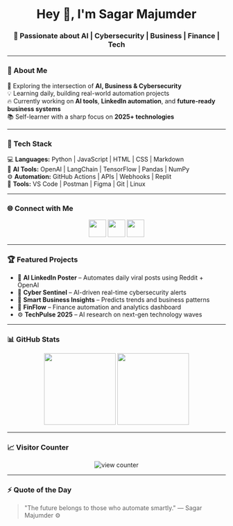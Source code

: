 <h1 align="center">Hey 👋, I'm Sagar Majumder</h1>
<h3 align="center">🚀 Passionate about AI | Cybersecurity | Business | Finance | Tech</h3>

---

### 💫 About Me  
🎯 Exploring the intersection of **AI, Business & Cybersecurity**  
💡 Learning daily, building real-world automation projects  
🔥 Currently working on **AI tools**, **LinkedIn automation**, and **future-ready business systems**  
📚 Self-learner with a sharp focus on **2025+ technologies**

---

### 🧠 Tech Stack  
💻 **Languages:** Python | JavaScript | HTML | CSS | Markdown  
🤖 **AI Tools:** OpenAI | LangChain | TensorFlow | Pandas | NumPy  
⚙️ **Automation:** GitHub Actions | APIs | Webhooks | Replit  
🧰 **Tools:** VS Code | Postman | Figma | Git | Linux  

---

### 🌐 Connect with Me  
<p align="center">
<a href="https://www.linkedin.com/in/sagar-majumder-9355b6377" target="blank"><img src="https://skillicons.dev/icons?i=linkedin" height="40"/></a>
<a href="mailto:sagarm.work@gmail.com" target="blank"><img src="https://skillicons.dev/icons?i=gmail" height="40"/></a>
<a href="https://github.com/sagarmajumder2021-afk" target="blank"><img src="https://skillicons.dev/icons?i=github" height="40"/></a>
</p>

---

### 🏆 Featured Projects  
- 🤖 **AI LinkedIn Poster** – Automates daily viral posts using Reddit + OpenAI  
- 🧠 **Cyber Sentinel** – AI-driven real-time cybersecurity alerts  
- 💼 **Smart Business Insights** – Predicts trends and business patterns  
- 💸 **FinFlow** – Finance automation and analytics dashboard  
- ⚙️ **TechPulse 2025** – AI research on next-gen technology waves  

---

### 📊 GitHub Stats  
<p align="center">
  <img src="https://github-readme-stats.vercel.app/api?username=sagarmajumder2021-afk&show_icons=true&theme=radical" height="165"/>
  <img src="https://github-readme-streak-stats.herokuapp.com/?user=sagarmajumder2021-afk&theme=radical" height="165"/>
</p>

---

### 📈 Visitor Counter  
<p align="center">
  <img src="https://komarev.com/ghpvc/?username=sagarmajumder2021-afk&label=Profile%20views&color=blueviolet&style=flat" alt="view counter"/>
</p>

---

### ⚡ Quote of the Day  
> "The future belongs to those who automate smartly." — Sagar Majumder ⚙️